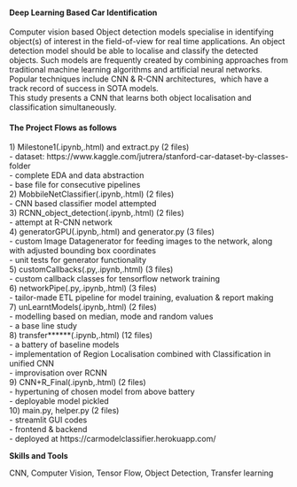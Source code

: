 <h4 class="project-title">Deep Learning Based Car Identification</h4>
<p>
Computer vision based Object detection models specialise in identifying object(s) of interest in the field-of-view for real time applications. 
An object detection model should be able to localise and classify the detected objects.
Such models are frequently created by combining approaches from traditional machine learning algorithms and artificial neural networks.
Popular techniques include CNN &amp; R-CNN architectures,  which have a track record of success in SOTA models.<br>
This study presents a CNN that learns both object localisation and classification simultaneously.
</p>
<h4> The Project Flows as follows<br></h4>
<p>
1) Milestone1(.ipynb,.html) and extract.py (2 files)<br>
- dataset: https://www.kaggle.com/jutrera/stanford-car-dataset-by-classes-folder <br>
- complete EDA and data abstraction<br>
- base file for consecutive pipelines<br>
2) MobbileNetClassifier(.ipynb,.html) (2 files)<br>
- CNN based classifier model attempted<br>
3) RCNN_object_detection(.ipynb,.html) (2 files)<br>
- attempt at R-CNN network<br>
4) generatorGPU(.ipynb,.html) and generator.py (3 files)<br>
- custom Image Datagenerator for feeding images to the network, along with adjusted bounding box coordinates<br>
- unit tests for generator functionality<br>
5) customCallbacks(.py,.ipynb,.html) (3 files)<br>
- custom callback classes for tensorflow network training<br>
6) networkPipe(.py,.ipynb,.html) (3 files)<br>
- tailor-made ETL pipeline for model training, evaluation & report making<br>
7) unLearntModels(.ipynb,.html) (2 files)<br>
- modelling based on median, mode and random values<br>
- a base line study<br>
8) transfer******(.ipynb,.html) (12 files)<br>
- a battery of baseline models<br>
- implementation of Region Localisation combined with Classification in unified CNN<br>
- improvisation over RCNN<br>
9) CNN+R_Final(.ipynb,.html) (2 files)<br>
- hypertuning of chosen model from above battery<br>
- deployable model pickled<br>
10) main.py, helper.py (2 files)<br>
- streamlit GUI codes<br>
- frontend & backend<br>
- deployed at https://carmodelclassifier.herokuapp.com/<br></p>
<p class="project-highlight"><strong>Skills and Tools</strong></p>
<p>CNN, Computer Vision, Tensor Flow, Object Detection, Transfer learning</p>
